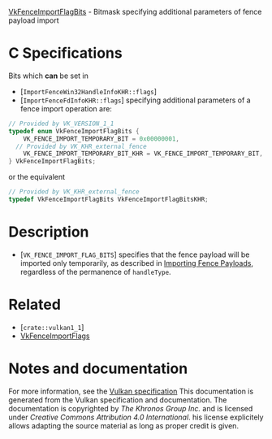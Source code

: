 [VkFenceImportFlagBits](https://www.khronos.org/registry/vulkan/specs/1.3-extensions/man/html/VkFenceImportFlagBits.html) - Bitmask specifying additional parameters of fence payload import

# C Specifications
Bits which  **can**  be set in
- [`ImportFenceWin32HandleInfoKHR::flags`]
- [`ImportFenceFdInfoKHR::flags`]
specifying additional parameters of a fence import operation are:
```c
// Provided by VK_VERSION_1_1
typedef enum VkFenceImportFlagBits {
    VK_FENCE_IMPORT_TEMPORARY_BIT = 0x00000001,
  // Provided by VK_KHR_external_fence
    VK_FENCE_IMPORT_TEMPORARY_BIT_KHR = VK_FENCE_IMPORT_TEMPORARY_BIT,
} VkFenceImportFlagBits;
```
or the equivalent
```c
// Provided by VK_KHR_external_fence
typedef VkFenceImportFlagBits VkFenceImportFlagBitsKHR;
```

# Description
- [`VK_FENCE_IMPORT_FLAG_BITS`] specifies that the fence payload will be imported only temporarily, as described in [Importing Fence Payloads](https://www.khronos.org/registry/vulkan/specs/1.3-extensions/html/vkspec.html#synchronization-fences-importing), regardless of the permanence of `handleType`.

# Related
- [`crate::vulkan1_1`]
- [VkFenceImportFlags]()

# Notes and documentation
For more information, see the [Vulkan specification](https://www.khronos.org/registry/vulkan/specs/1.3-extensions/html/vkspec.html)
This documentation is generated from the Vulkan specification and documentation.
The documentation is copyrighted by *The Khronos Group Inc.* and is licensed under *Creative Commons Attribution 4.0 International*.
his license explicitely allows adapting the source material as long as proper credit is given.
        